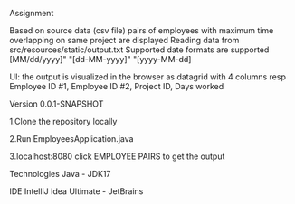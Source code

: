 Assignment

Based on source data (csv file) pairs of employees with maximum time overlapping on same project are displayed
Reading data from src/resources/static/output.txt 
Supported date formats are supported [MM/dd/yyyy]" "[dd-MM-yyyy]" "[yyyy-MM-dd]

UI: the output is visualized in the browser as datagrid with 4 columns resp Employee ID #1, Employee ID #2, Project ID, Days worked

Version
0.0.1-SNAPSHOT

1.Clone the repository locally

2.Run EmployeesApplication.java

3.localhost:8080 click EMPLOYEE PAIRS to get the output

Technologies
Java - JDK17

IDE
IntelliJ Idea Ultimate - JetBrains




